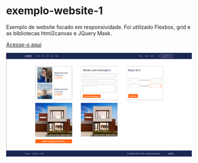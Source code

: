 # exemplo-website-1
Exemplo de website focado em responsividade. Foi utilizado Flexbox, grid e as bibliotecas html2canvas e JQuery Mask.

[Acesse-o aqui](https://eduug.github.io/exemplo-website-1/)

![Screenshot preview of the website](preview.jpg)

